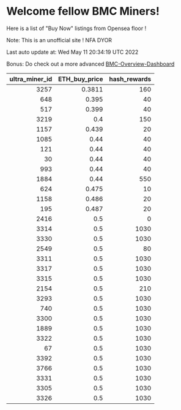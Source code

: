 # Welcome fellow BMC Miners!
Here is a list of "Buy Now" listings from Opensea floor !

Note: This is an unofficial site ! NFA DYOR

Last auto update at: Wed May 11 20:34:19 UTC 2022

Bonus: Do check out a more advanced [BMC-Overview-Dashboard](https://dune.com/defifunk/BMC-Overview-Dashboard)


|   ultra_miner_id |   ETH_buy_price |   hash_rewards |
|-----------------:|----------------:|---------------:|
|             3257 |          0.3811 |            160 |
|              648 |          0.395  |             40 |
|              517 |          0.399  |             40 |
|             3219 |          0.4    |            150 |
|             1157 |          0.439  |             20 |
|             1085 |          0.44   |             40 |
|              121 |          0.44   |             40 |
|               30 |          0.44   |             40 |
|              993 |          0.44   |             40 |
|             1884 |          0.44   |            550 |
|              624 |          0.475  |             10 |
|             1158 |          0.486  |             20 |
|              195 |          0.487  |             20 |
|             2416 |          0.5    |              0 |
|             3314 |          0.5    |           1030 |
|             3330 |          0.5    |           1030 |
|             2549 |          0.5    |             80 |
|             3311 |          0.5    |           1030 |
|             3317 |          0.5    |           1030 |
|             3315 |          0.5    |           1030 |
|             2154 |          0.5    |            210 |
|             3293 |          0.5    |           1030 |
|              740 |          0.5    |           1030 |
|             3300 |          0.5    |           1030 |
|             1889 |          0.5    |           1030 |
|             3322 |          0.5    |           1030 |
|               67 |          0.5    |           1030 |
|             3392 |          0.5    |           1030 |
|             3766 |          0.5    |           1030 |
|             3331 |          0.5    |           1030 |
|             3305 |          0.5    |           1030 |
|             3326 |          0.5    |           1030 |
